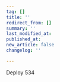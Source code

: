 ```yaml
---
tag: []
title: ''
redirect_from: []
summary: ''
last_modified_at: 
published_at: 
new_article: false
changelog: ''

---
```

Deploy 534
